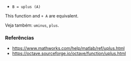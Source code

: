 * `B = uplus (A)`

This function and `+ A` are equivalent.

Veja também: `uminus`, `plus`.

### Referências

* https://www.mathworks.com/help/matlab/ref/uplus.html
* https://octave.sourceforge.io/octave/function/uplus.html

